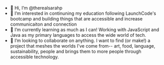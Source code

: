 - 👋 Hi, I’m @therealsarahp
- 👀 I’m interested in continuning my education following LaunchCode's bootcamp and building things that are 
    accessible and increase communicaiton and connection
- 🌱 I’m currently learning as much as I can! Working with JavaScript and Java as my primary languages to access 
     the wide world of tech. 
- 💞️ I’m looking to collaborate on anything. I want to find (or make!) a project that meshes the worlds I've come from-- art, 
     food, language, sustainability, people and brings them to more people through accessible technology. 


<!---
therealsarahp/therealsarahp is a ✨ special ✨ repository because its `README.md` (this file) appears on your GitHub profile.
You can click the Preview link to take a look at your changes.
--->
